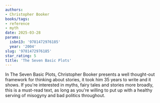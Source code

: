 ```yaml
---
authors:
- Christopher Booker
books/tags:
- reference
- myth
date: 2025-03-28
params:
  isbn13: '9781472976185'
  year: '2004'
slug: '9781472976185'
star_rating: 5
title: 'The Seven Basic Plots'
---
```


In The Seven Basic Plots, Christopher Booker presents a well thought-out framework for thinking about stories, it took him 35 years to write and it shows. If you're interested in myths, fairy tales and stories more broadly, this is a must-read text, as long as you're willing to put up with a healthy serving of misogyny and bad politics throughout. 


<!--more-->